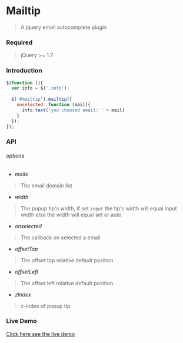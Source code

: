 # Mailtip

>A jquery email autocomplete plugin

### Required
>jQuery >= 1.7

### Introduction
```js
$(function (){
  var info = $('.info');
  
  $('#mailtip').mailtip({
    onselected: function (mail){
      info.text('you choosed email: ' + mail)
    }
  });
});
```

### API
###### options
- *mails*
> The email domain list

- *width*
> The pupup tip's width, if set ```input``` the tip's width will equal input width else the width will equal set or auto

- *onselected*
> The callback on selected a email

- *offsetTop*
> The offset top relative default position

- *offsetLeft*
> The offset left relative default position

- *zIndex*
> z-index of popup tip


### Live Demo
[Click here see the live demo](https://nuintun.github.io/mailtip/mailtip.html)
